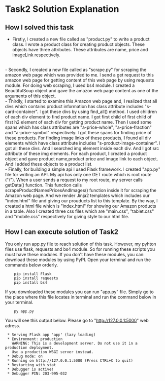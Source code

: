 # Task2 Solution Explanation

## How I solved this task
- Firstly, I created a new file called as "product.py" to write a product class. I wrote a product class for creating product objects. These objects have three attributes. These attributes are name, price and imageLink respectively.
<br/>
- Secondly, I created a new file called as "scrape.py" for scraping the amazon web page which was provided to me. I send a get request to this amazon web page for getting content of this web page by using requests module. For doing web scraping, I used bs4 module. I created a BeautifulSoup object and gave the amazon web page content as one of the arguments of this object.
<br/>
-  Thirdly, I started to examine this Amazon web page and, I realized that all divs which contains product information has class attribute includes "s-card-container". I got these divs by using find_all() method. I used children of each div element to find product name. I got first child of first child of first h2 element of each div for getting product name. Then I used some spans which has class attributes are "a-price-whole", "a-price-fraction" and "a-price-symbol" respectively. I got these spans for finding price of these products. For finding image links of these products, I found all div elements which have class attribute includes "s-product-image-container". I got all these divs. And I searched img element inside each div. And I got src attribute of these img elements. For each product, I created a product object and gave product name,product price and image link to each object. And I added these objects to a product list.    
<br/>
- Finally, for building a simple api I used Flask framework.  I created "app.py" file for writing an API. My api has only one GET route which is root route ("/"). When a user sends a request to my root route, my server calls getData() function. This function calls scrapeProductNamesPricesAndImages() function inside it for scraping the Amazon web page.  And we render Jinja2 templates which includes our "index.html" file and giving our prouducts list to this template. By the way, I created a html file which is "index.html" for showing our Amazon products in a table. Also I created three css files which are "main.css", "tablet.css" and "mobile.css" respectively for giving style to our html file. 
  
## How I can execute solution of Task2
You only run app.py file to reach solution of this task. However, my pyhton files use flask, requests and bs4 module. So for running these scripts you must have these modules. If you don't have these modules, you can download these modules by using PyPI. Open your terminal and run the commands below orderly.
```
    pip install Flask
    pip install requests
    pip install bs4
```
If you downloaded these modules you can run "app.py" file. Simply go to the place where this file locates in terminal and run the command below in your terminal.
```
    py app.py
```
You will see this output below. Please go to "http://127.0.0.1:5000" web adress.
```
 * Serving Flask app 'app' (lazy loading)
 * Environment: production
   WARNING: This is a development server. Do not use it in a production deployment.
   Use a production WSGI server instead.
 * Debug mode: on
 * Running on http://127.0.0.1:5000 (Press CTRL+C to quit)
 * Restarting with stat
 * Debugger is active!
 * Debugger PIN: 203-995-032
```
